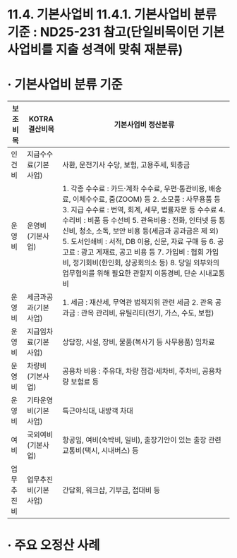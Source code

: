 11.4. 기본사업비 11.4.1. 기본사업비 분류 기준 : ND25-231 참고(단일비목이던 기본사업비를 지출 성격에 맞춰 재분류)
==========================================================================

· 기본사업비 분류 기준
=============

| 보조비목 | KOTRA 결산비목 | 기본사업비 정산분류 |
| --- | --- | --- |
| 인건비 | 지급수수료(기본사업) | 사환, 운전기사 수당, 보험, 고용주세, 퇴충금 |
| 운영비 | 운영비(기본사업) | 1. 각종 수수료 : 카드·계좌 수수료, 우편·통관비용, 배송료, 이체수수료, 줌(ZOOM) 등 2. 소모품 : 사무용품 등 3. 지급 수수료 : 번역, 회계, 세무, 법률자문 등 수수료 4. 수리비 : 비품 등 수선비 5. 관옥비용 : 전화, 인터넷 등 통신비, 청소, 소독, 보안 비용 등(세금과 공과금은 제 외) 5. 도서인쇄비 : 서적, DB 이용, 신문, 자료 구매 등 6. 공고료 : 광고 게재료, 공고 비용 등 7. 가입비 : 협회 가입비, 정기회비(한인회, 상공회의소 등) 8. 당일 외부와의 업무협의를 위해 필요한 관할지 이동경비, 단순 시내교통비 |
| 운영비 | 세금과공과(기본사업) | 1. 세금 : 재산세, 무역관 법적지위 관련 세금 2. 관옥 공과금 : 관옥 관리비, 유틸리티(전기, 가스, 수도, 보험) |
| 운영비 | 지급임차료(기본사업) | 상담장, 시설, 장비, 물품(복사기 등 사무용품) 임차료 |
| 운영비 | 차량비(기본사업) | 공용차 비용 : 주유대, 차량 점검·세차비, 주차비, 공용차량 보험료 등 |
| 운영비 | 기타운영비(기본사업) | 특근야식대, 내방객 차대 |
| 여비 | 국외여비(기본사업) | 항공임, 여비(숙박비, 일비), 출장기안이 있는 출장 관련 교통비(택시, 시내버스) 등 |
| 업무추진비 | 업무추진비(기본사업) | 간담회, 워크샵, 기부금, 접대비 등 |

  

· 주요 오정산 사례
===========